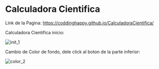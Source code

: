 # Calculadora Cientifica



Link de la Pagina: https://coddinghappy.github.io/CalculadoraCientifica/







Calculadora Cientifica inicio:

![init_1](https://user-images.githubusercontent.com/72144025/120662084-75eea780-c44e-11eb-853a-f89104b1c97b.png)




Cambio de Color de fondo, dele click al boton de la parte inferior:


![color_2](https://user-images.githubusercontent.com/72144025/120662220-91f24900-c44e-11eb-96bc-ec4a3a2662b7.png)



